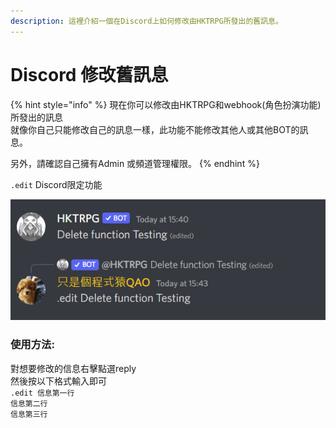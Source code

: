 ```yaml
---
description: 這裡介紹一個在Discord上如何修改由HKTRPG所發出的舊訊息。
---
```


# Discord 修改舊訊息

{% hint style="info" %}
現在你可以修改由HKTRPG和webhook(角色扮演功能)所發出的訊息\
就像你自己只能修改自己的訊息一樣，此功能不能修改其他人或其他BOT的訊息。

另外，請確認自己擁有Admin 或頻道管理權限。
{% endhint %}

`.edit`  Discord限定功能

![範例](<../.gitbook/assets/image (2).png>)

### 使用方法:

對想要修改的信息右擊點選reply \
然後按以下格式輸入即可 \
`.edit 信息第一行` \
`信息第二行` \
`信息第三行`

